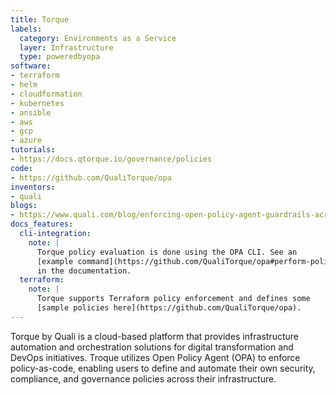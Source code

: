 ```yaml
---
title: Torque
labels:
  category: Environments as a Service
  layer: Infrastructure
  type: poweredbyopa
software:
- terraform
- helm
- cloudformation
- kubernetes
- ansible
- aws
- gcp
- azure
tutorials:
- https://docs.qtorque.io/governance/policies
code:
- https://github.com/QualiTorque/opa
inventors:
- quali
blogs:
- https://www.quali.com/blog/enforcing-open-policy-agent-guardrails-across-your-cloud-configurations/
docs_features:
  cli-integration:
    note: |
      Torque policy evaluation is done using the OPA CLI. See an
      [example command](https://github.com/QualiTorque/opa#perform-policy-evaluation)
      in the documentation.
  terraform:
    note: |
      Torque supports Terraform policy enforcement and defines some
      [sample policies here](https://github.com/QualiTorque/opa).
---
```

Torque by Quali is a cloud-based platform that provides infrastructure automation and orchestration solutions for digital transformation and DevOps initiatives. Troque utilizes Open Policy Agent (OPA) to enforce policy-as-code, enabling users to define and automate their own security, compliance, and governance policies across their infrastructure.
